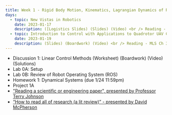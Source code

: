 ```yaml
---
title: Week 1 - Rigid Body Motion, Kinematics, Lagrangian Dynamics of Robots (Review of C106A/206A)
days:
  - topic: New Vistas in Robotics
    date: 2023-01-17
    description: ([Logistics Slides) (Slides) (Video) <br /> Reading - MLS 2.1-2.5, 3.1-3.3 <br /> Optional Reading - MLS Appendix A.3
  - topic: Introduction to Control with Applications to Quadrotor UAV Control
    date: 2023-01-19
    description: (Slides) (Boardwork) (Video) <br /> Reading - MLS Ch 3.4, 4.1-4.3
---
```

- Discussion 1: Linear Control Methods (Worksheet) (Boardwork) (Video) (Solutions)
- Lab 0A: Setup
- Lab 0B: Review of Robot Operating System (ROS)
- Homework 1: Dynamical Systems (due 1/24 11:59pm)
- Project 1A
- ["Reading a scientific or engineering paper", presented by Professor Terry Johnson](https://youtu.be/0nwFSCAacWk)
- [“How to read all of research (a lit review)” - presented by David McPherson](https://youtu.be/y9rAzM30EDw)

<a id="Week2"></a>
